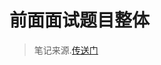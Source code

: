# 前面面试题目整体

> 笔记来源.[传送门](https://github.com/markyun/My-blog/tree/master/Front-end-Developer-Questions)
